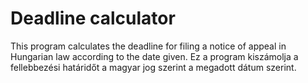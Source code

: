 # Deadline calculator

This program calculates the deadline for filing a notice of appeal in Hungarian law according to the date given.
Ez a program kiszámolja a fellebbezési határidőt a magyar jog szerint a megadott dátum szerint.

